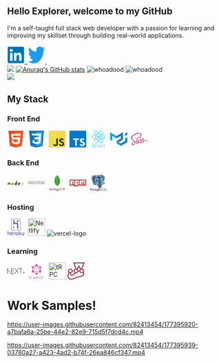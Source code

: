 <link rel="stylesheet" href="https://cdn.jsdelivr.net/gh/devicons/devicon@latest/devicon.min.css">
<h2>Hello Explorer, welcome to my GitHub</h2>

I'm a self-taught full stack web developer with a passion for learning and improving my skillset through building real-world applications.
<br />
<br />
<a href='https://www.linkedin.com/in/gstrecker'>  <img src="https://github.com/devicons/devicon/blob/master/icons/linkedin/linkedin-original.svg" title="LinkedIn" alt="LinkedIn" width="40" height="40"/>&nbsp;
</a>
<a href='https://twitter.com/whoa__dood'>  <img src="https://github.com/devicons/devicon/blob/master/icons/twitter/twitter-original.svg" title="Twitter" alt="Twitter" width="40" height="40"/>&nbsp;
</a>
<br />
<img src='https://www.codewars.com/users/Whoa_dude/badges/large' />
[![Anurag's GitHub stats](https://github-readme-stats.vercel.app/api?username=whoadood)](https://github.com/whoadood/github-readme-stats)
<img src='https://github-readme-streak-stats.herokuapp.com/?user=whoadood&' alt='whoadood'></img>
<img src='https://github-readme-stats.vercel.app/api/top-langs/?username=whoadood&layout=compact' alt='whoadood'></img>
<br />
![](https://komarev.com/ghpvc/?username=whoadood&color=blueviolet)
<!---
castle88/castle88 is a ✨ special ✨ repository because its `README.md` (this file) appears on your GitHub profile.
You can click the Preview link to take a look at your changes.
--->
<div>
  <h2>My Stack</h2>
  <h3>Front End</h3>
  <img src="https://github.com/devicons/devicon/blob/master/icons/html5/html5-original.svg" title="HTML5" alt="HTML" width="40" height="40"/>&nbsp;
  <img src="https://github.com/devicons/devicon/blob/master/icons/css3/css3-original.svg"  title="CSS3" alt="CSS" width="40" height="40"/>&nbsp;
  <img src="https://github.com/devicons/devicon/blob/master/icons/javascript/javascript-original.svg" title="JavaScript" alt="JavaScript" width="40" height="40"/>&nbsp;
  <img src="https://github.com/devicons/devicon/blob/master/icons/typescript/typescript-original.svg" title="TypeScript"  alt="TypeScript" width="40" height="40"/>&nbsp;
  <img src="https://github.com/devicons/devicon/blob/master/icons/react/react-original-wordmark.svg" title="React" alt="React" width="40" height="40"/>&nbsp;
  <img src="https://github.com/devicons/devicon/blob/master/icons/materialui/materialui-original.svg" title="Material UI" alt="Material UI" width="40" height="40"/>&nbsp;
    <img src="https://github.com/devicons/devicon/blob/master/icons/sass/sass-original.svg"  title="SASS" alt="SASS" width="40" height="40"/>&nbsp;
  <h3>Back End</h3>
  <img src="https://github.com/devicons/devicon/blob/master/icons/nodejs/nodejs-original-wordmark.svg" title="NodeJS" alt="NodeJS" width="40" height="40"/>&nbsp;
    <img src="https://github.com/devicons/devicon/blob/master/icons/express/express-original-wordmark.svg" title="Express" alt="express" width="40" height="40"/>&nbsp;
      <img src="https://github.com/devicons/devicon/blob/master/icons/mongodb/mongodb-original-wordmark.svg" title="MongoDB"  alt="MongoDB" width="40" height="40"/>&nbsp; 
      <img src="https://github.com/devicons/devicon/blob/master/icons/npm/npm-original-wordmark.svg" title="NPM"  alt="NPM" width="40" height="40"/>&nbsp; 
  <img src="https://github.com/devicons/devicon/blob/master/icons/postgresql/postgresql-original-wordmark.svg" title="PostgresQL"  alt="PostgresQL" width="40" height="40"/>&nbsp; 
  <h3>Hosting</h3>
  <img src="https://github.com/devicons/devicon/blob/master/icons/heroku/heroku-original-wordmark.svg"  title="Heroku"  alt="Heroku" width="40" height="40"/>&nbsp; 
  <img src="https://user-images.githubusercontent.com/82413454/191464749-4bd02ee4-030e-494d-a62f-0e5343b6753e.png" title='Netlify' width='40' height='40' />
  <img width="40" height='40' alt="vercel-logo" title='Vercel' src="https://user-images.githubusercontent.com/82413454/191465072-df998bdb-d0ab-4e65-9e36-c8d55af2b122.png">



  <h3>Learning</h3>
    <img src="https://github.com/devicons/devicon/blob/master/icons/nextjs/nextjs-original-wordmark.svg" title="NextJS"  alt="NextJS" width="40" height="40"/>&nbsp;
  <img src="https://github.com/devicons/devicon/blob/master/icons/graphql/graphql-plain-wordmark.svg" title="graphql"  alt="graphql" width="40" height="40"/>&nbsp;
      <img src='https://user-images.githubusercontent.com/82413454/191451583-210c833a-671e-4103-93fd-1004215e39f4.png' title='tRPC' width='40' height='40' />
<img src="https://github.com/devicons/devicon/blob/master/icons/jest/jest-plain.svg" title="Jest"  alt="Jest" width="40" height="40"/>&nbsp; 
<!--   <img src="https://github.com/devicons/devicon/blob/master/icons/d3js/d3js-plain.svg" title="D3"  alt="D3" width="40" height="40"/>&nbsp;  -->



</div>

# Work Samples!

https://user-images.githubusercontent.com/82413454/177395920-a7bafa6a-25be-44e2-82e9-715d5f7dcd4c.mp4

https://user-images.githubusercontent.com/82413454/177395939-03780a27-a423-4ad2-b74f-26ea846cf347.mp4


